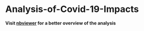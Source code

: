 # Analysis-of-Covid-19-Impacts

<b>Visit <a href="https://nbviewer.org/github/Stefan481997/Analysis-of-Covid-19-Impacts/blob/main/Analysis-of-Covid-19-Impacts.ipynb">nbviewer</a> for a better overview of the analysis</b>
